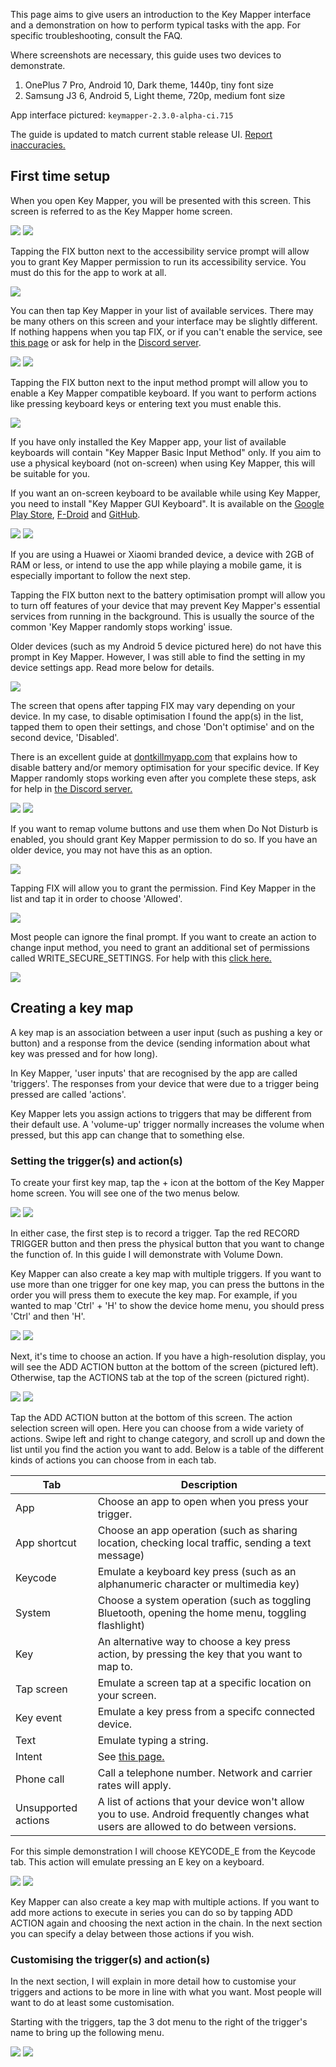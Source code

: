 This page aims to give users an introduction to the Key Mapper interface and a demonstration on how to perform typical tasks with the app.
For specific troubleshooting, consult the FAQ.



Where screenshots are necessary, this guide uses two devices to demonstrate.

1. OnePlus 7 Pro, Android 10, Dark theme, 1440p, tiny font size
2. Samsung J3 6, Android 5, Light theme, 720p, medium font size

App interface pictured: `keymapper-2.3.0-alpha-ci.715`

The guide is updated to match current stable release UI. [Report inaccuracies.](https://github.com/sds100/KeyMapper/issues/new)

## First time setup

When you open Key Mapper, you will be presented with this screen.
This screen is referred to as the Key Mapper home screen.

![](images/hg-home-empty.png) ![](images/hg-home-empty-light.png)

Tapping the FIX button next to the accessibility service prompt will allow you to grant Key Mapper permission to run its accessibility service. You must do this for the app to work at all.

![](images/hg-warn-service.png)

You can then tap Key Mapper in your list of available services. There may be many others on this screen and your interface may be slightly different. If nothing happens when you tap FIX, or if you can't enable the service, see [this page](#) or ask for help in the [Discord server](http://keymapper.club).

![](images/hg-settings-services.png) ![](images/hg-settings-services-light.png)

Tapping the FIX button next to the input method prompt will allow you to enable a Key Mapper compatible keyboard. If you want to perform actions like pressing keyboard keys or entering text you must enable this.

![](images/hg-warn-input-method.png)

If you have only installed the Key Mapper app, your list of available keyboards will contain "Key Mapper Basic Input Method" only. If you aim to use a physical keyboard (not on-screen) when using Key Mapper, this will be suitable for you.

If you want an on-screen keyboard to be available while using Key Mapper, you need to install "Key Mapper GUI Keyboard". It is available on the [Google Play Store](http://gui.keymapper.club), [F-Droid](https://www.f-droid.org/en/packages/io.github.sds100.keymapper.inputmethod.latin/) and [GitHub](https://github.com/sds100/KeyMapperKeyboard/releases).

![](images/hg-settings-input-method.png) ![](images/hg-settings-input-method-light.png)

If you are using a Huawei or Xiaomi branded device, a device with 2GB of RAM or less, or intend to use the app while playing a mobile game, it is especially important to follow the next step.

Tapping the FIX button next to the battery optimisation prompt will allow you to turn off features of your device that may prevent Key Mapper's essential services from running in the background. This is usually the source of the common 'Key Mapper randomly stops working' issue.

Older devices (such as my Android 5 device pictured here) do not have this prompt in Key Mapper. However, I was still able to find the setting in my device settings app. Read more below for details.

![](images/hg-warn-battery-optimisation.png)

The screen that opens after tapping FIX may vary depending on your device. In my case, to disable optimisation I found the app(s) in the list, tapped them to open their settings, and chose 'Don't optimise' and on the second device, 'Disabled'.

There is an excellent guide at [dontkillmyapp.com](http://dontkillmyapp.com) that explains how to disable battery and/or memory optimisation for your specific device. If Key Mapper randomly stops working even after you complete these steps, ask for help in [the Discord server.](http://keymapper.club)

![](images/hg-settings-battery-optimisation.png) ![](images/hg-settings-battery-optimisation-light.png)

If you want to remap volume buttons and use them when Do Not Disturb is enabled, you should grant Key Mapper permission to do so. If you have an older device, you may not have this as an option.

![](images/hg-warn-dnd.png)

Tapping FIX will allow you to grant the permission. Find Key Mapper in the list and tap it in order to choose 'Allowed'.

![](images/hg-settings-dnd.png)

Most people can ignore the final prompt. If you want to create an action to change input method, you need to grant an additional set of permissions called WRITE_SECURE_SETTINGS. For help with this [click here.](http://docs.keymapper.club/user-guide/adb-permissions/#write_secure_settings)

![](images/hg-warn-secure-settings.png)

## Creating a key map

A key map is an association between a user input (such as pushing a key or button) and a response from the device (sending information about what key was pressed and for how long).

In Key Mapper, 'user inputs' that are recognised by the app are called 'triggers'. The responses from your device that were due to a trigger being pressed are called 'actions'.

Key Mapper lets you assign actions to triggers that may be different from their default use. A 'volume-up' trigger normally increases the volume when pressed, but this app can change that to something else.

### Setting the trigger(s) and action(s)

To create your first key map, tap the + icon at the bottom of the Key Mapper home screen. You will see one of the two menus below.

![](images/hg-keymap-0.png) ![](images/hg-keymap-0-light.png)

In either case, the first step is to record a trigger. Tap the red RECORD TRIGGER button and then press the physical button that you want to change the function of. In this guide I will demonstrate with Volume Down.

Key Mapper can also create a key map with multiple triggers. If you want to use more than one trigger for one key map, you can press the buttons in the order you will press them to execute the key map. For example, if you wanted to map 'Ctrl' + 'H' to show the device home menu, you should press 'Ctrl' and then 'H'.

![](images/hg-keymap-1.png) ![](images/hg-keymap-1-light.png)

Next, it's time to choose an action. If you have a high-resolution display, you will see the ADD ACTION button at the bottom of the screen (pictured left). Otherwise, tap the ACTIONS tab at the top of the screen (pictured right).

![](images/hg-keymap-1.png) ![](images/hg-keymap-2-light.png)

Tap the ADD ACTION button at the bottom of this screen. The action selection screen will open. Here you can choose from a wide variety of actions. Swipe left and right to change category, and scroll up and down the list until you find the action you want to add. Below is a table of the different kinds of actions you can choose from in each tab.

Tab | Description |
|-|-|
| App | Choose an app to open when you press your trigger. |
| App shortcut | Choose an app operation (such as sharing location, checking local traffic, sending a text message) |
| Keycode | Emulate a keyboard key press (such as an alphanumeric character or multimedia key) |
| System | Choose a system operation (such as toggling Bluetooth, opening the home menu, toggling flashlight) |
| Key | An alternative way to choose a key press action, by pressing the key that you want to map to. |
| Tap screen | Emulate a screen tap at a specific location on your screen. |
| Key event | Emulate a key press from a specifc connected device. |
| Text | Emulate typing a string. |
| Intent | See [this page.](user-guide/actions/#intent) |
| Phone call | Call a telephone number. Network and carrier rates will apply. |
| Unsupported actions | A list of actions that your device won't allow you to use. Android frequently changes what users are allowed to do between versions. |

For this simple demonstration I will choose KEYCODE_E from the Keycode tab. This action will emulate pressing an E key on a keyboard.

![](images/hg-keymap-3.png) ![](images/hg-keymap-3-light.png)

Key Mapper can also create a key map with multiple actions. If you want to add more actions to execute in series you can do so by tapping ADD ACTION again and choosing the next action in the chain. In the next section you can specify a delay between those actions if you wish.

### Customising the trigger(s) and action(s)

In the next section, I will explain in more detail how to customise your triggers and actions to be more in line with what you want. Most people will want to do at least some customisation.

Starting with the triggers, tap the 3 dot menu to the right of the trigger's name to bring up the following menu.

![](images/hg-trigger-settings.png) ![](images/hg-trigger-settings-light.png) 
